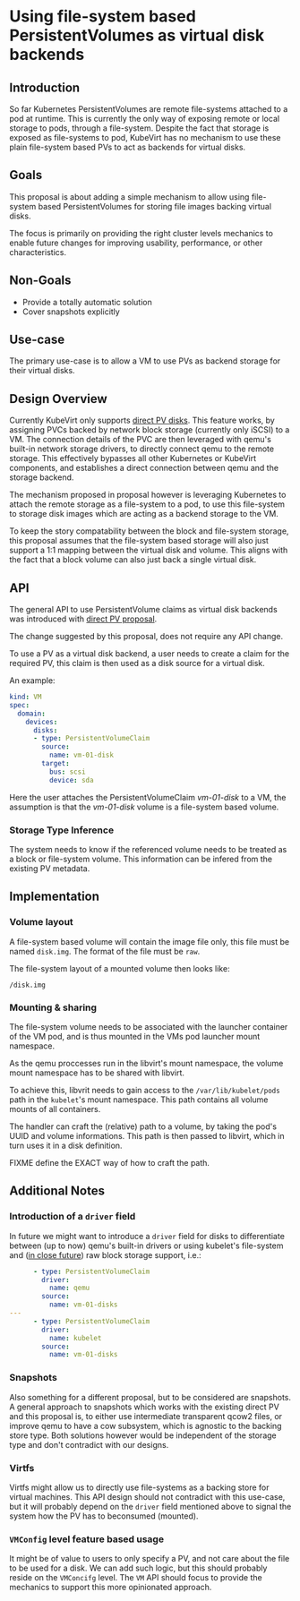 # Using file-system based PersistentVolumes as virtual disk backends

## Introduction

So far Kubernetes PersistentVolumes are remote file-systems attached to a pod at
runtime. This is currently the only way of exposing remote or local storage to
pods, through a file-system.
Despite the fact that storage is exposed as file-systems to pod, KubeVirt has
no mechanism to use these plain file-system based PVs to act as backends for
virtual disks.


## Goals

This proposal is about adding a simple mechanism to allow using file-system
based PersistentVolumes for storing file images backing virtual disks.

The focus is primarily on providing the right cluster levels mechanics to enable
future changes for improving usability, performance, or other characteristics.


## Non-Goals

- Provide a totally automatic solution
- Cover snapshots explicitly


## Use-case

The primary use-case is to allow a VM to use PVs as backend storage for their
virtual disks.


## Design Overview

Currently KubeVirt only supports [direct PV disks](direct-pv-disks.md).
This feature works, by assigning PVCs backed by network block storage (currently
only iSCSI) to a VM. The connection details of the PVC are then leveraged with
qemu's built-in network storage drivers, to directly connect qemu to the remote
storage. This effectively bypasses all other Kubernetes or KubeVirt components,
and establishes a direct connection between qemu and the storage backend.

The mechanism proposed in proposal however is leveraging Kubernetes to attach
the remote storage as a file-system to a pod, to use this file-system to storage
disk images which are acting as a backend storage to the VM.

To keep the story compatability between the block and file-system storage, this
proposal assumes that the file-system based storage will also just support a 1:1
mapping between the virtual disk and volume.
This aligns with the fact that a block volume can also just back a single
virtual disk.


## API

The general API to use PersistentVolume claims as virtual disk backends was
introduced with [direct PV proposal](direct-pv-disks.md).

The change suggested by this proposal, does not require any API change.

To use a PV as a virtual disk backend, a user needs to create a claim for the
required PV, this claim is then used as a disk source for a virtual disk.

An example:

```yaml
kind: VM
spec:
  domain:
    devices:
      disks:
      - type: PersistentVolumeClaim
        source:
          name: vm-01-disk
        target:
          bus: scsi
          device: sda
```

Here the user attaches the PersistentVolumeClaim _vm-01-disk_ to a VM, the
assumption is that the _vm-01-disk_ volume is a file-system based volume.


### Storage Type Inference

The system needs to know if the referenced volume needs to be treated as a
block or file-system volume. This information can be infered from the existing
PV metadata.


## Implementation

### Volume layout

A file-system based volume will contain the image file only, this file must be
named `disk.img`.
The format of the file must be `raw`.

The file-system layout of a mounted volume then looks like:

```
/disk.img
```

### Mounting & sharing

The file-system volume needs to be associated with the launcher container of
the VM pod, and is thus mounted in the VMs pod launcher mount namespace.

As the qemu proccesses run in the libvirt's mount namespace, the volume mount
namespace has to be shared with libvirt.

To achieve this, libvrit needs to gain access to the `/var/lib/kubelet/pods`
path in the `kubelet`'s mount namespace.
This path contains all volume mounts of all containers.

The handler can craft the (relative) path to a volume, by taking the pod's UUID
and volume informations. This path is then passed to libvirt, which in turn uses
it in a disk definition.

FIXME define the EXACT way of how to craft the path. 


## Additional Notes

### Introduction of a `driver` field

In future we might want to introduce a `driver` field for disks to
differentiate between (up to now) qemu's built-in drivers or using kubelet's
file-system and ([in close future](https://github.com/kubernetes/community/pull/805))
raw block storage support, i.e.:
```yaml
      - type: PersistentVolumeClaim
        driver:
          name: qemu
        source:
          name: vm-01-disks
---
      - type: PersistentVolumeClaim
        driver:
          name: kubelet
        source:
          name: vm-01-disks
```

### Snapshots

Also something for a different proposal, but to be considered are snapshots.
A general approach to snapshots which works with the existing direct PV and
this proposal is, to either use intermediate transparent qcow2 files, or improve
qemu to have a cow subsystem, which is agnostic to the backing store type.
Both solutions however would be independent of the storage type and don't
contradict with our designs.

### Virtfs

Virtfs might allow us to directly use file-systems as a backing store for
virtual machines.
This API design should not contradict with this use-case, but it will probably
depend on the `driver` field mentioned above to signal the system how the PV has
to beconsumed (mounted).

### `VMConfig` level feature based usage

It might be of value to users to only specify a PV, and not care about the file
to be used for a disk. We can add such logic, but this should probably reside on
the `VMConcifg` level. The `VM` API should focus to provide the mechanics to
support this more opinionated approach.
